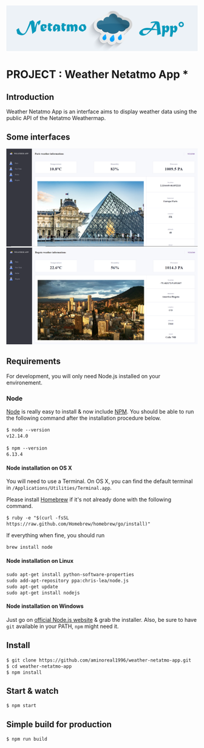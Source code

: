 ![Alt Text](public/images/Logo.png)

# PROJECT : Weather Netatmo App *

## Introduction 

Weather Netatmo App is an interface aims to display weather data using the public API of the Netatmo Weathermap.

## Some interfaces

![Alt Text](public/images/Vue1.PNG)
![Alt Text](public/images/Vue2.PNG)

## Requirements

For development, you will only need Node.js installed on your environement. 

### Node

[Node](http://nodejs.org/) is really easy to install & now include [NPM](https://npmjs.org/).
You should be able to run the following command after the installation procedure
below.

    $ node --version
    v12.14.0

    $ npm --version
    6.13.4
#### Node installation on OS X

You will need to use a Terminal. On OS X, you can find the default terminal in
`/Applications/Utilities/Terminal.app`.

Please install [Homebrew](http://brew.sh/) if it's not already done with the following command.

    $ ruby -e "$(curl -fsSL https://raw.github.com/Homebrew/homebrew/go/install)"

If everything when fine, you should run

    brew install node

#### Node installation on Linux

    sudo apt-get install python-software-properties
    sudo add-apt-repository ppa:chris-lea/node.js
    sudo apt-get update
    sudo apt-get install nodejs

#### Node installation on Windows

Just go on [official Node.js website](http://nodejs.org/) & grab the installer.
Also, be sure to have `git` available in your PATH, `npm` might need it.

## Install

    $ git clone https://github.com/aminoreal1996/weather-netatmo-app.git
    $ cd weather-netatmo-app
    $ npm install
    
## Start & watch

    $ npm start

## Simple build for production

    $ npm run build
 
